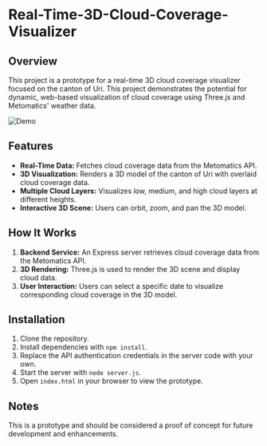 # Real-Time-3D-Cloud-Coverage-Visualizer

## Overview

This project is a prototype for a real-time 3D cloud coverage visualizer focused on the canton of Uri. This project demonstrates the potential for dynamic, web-based visualization of cloud coverage using Three.js and Metomatics' weather data.

![Demo](demo.gif)

## Features

- **Real-Time Data:** Fetches cloud coverage data from the Metomatics API.
- **3D Visualization:** Renders a 3D model of the canton of Uri with overlaid cloud coverage data.
- **Multiple Cloud Layers:** Visualizes low, medium, and high cloud layers at different heights.
- **Interactive 3D Scene:** Users can orbit, zoom, and pan the 3D model.

## How It Works

1. **Backend Service:** An Express server retrieves cloud coverage data from the Metomatics API.
2. **3D Rendering:** Three.js is used to render the 3D scene and display cloud data.
3. **User Interaction:** Users can select a specific date to visualize corresponding cloud coverage in the 3D model.

## Installation

1. Clone the repository.
2. Install dependencies with `npm install`.
3. Replace the API authentication credentials in the server code with your own.
4. Start the server with `node server.js`.
5. Open `index.html` in your browser to view the prototype.

## Notes

This is a prototype and should be considered a proof of concept for future development and enhancements.
